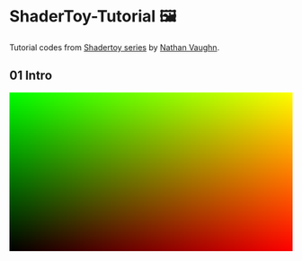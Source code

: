 # ShaderToy-Tutorial 🖼️
Tutorial codes from [Shadertoy series](https://inspirnathan.com/posts/47-shadertoy-tutorial-part-1/) by [Nathan Vaughn](https://twitter.com/inspirnathan).

## 01 Intro
![UV](01/uv.png)
